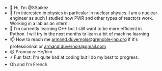 - 👋 Hi, I’m @SSpikez
- 👀 I’m interested in physics in particular in nuclear physics. I am a nuclear engineer as such I studied how PWR and other types of reactors work. Working in a lab as an intern. 
- 🌱 I’m currently learning C++ but I still want to be more efficient in Python. I will try in the next months to learn a bit of machine learning
- 📫 How to reach me armand.duvernois@grenoble-inp.org if it's professionnal or armand.duvernois@gmail.com 
- 😄 Pronouns: He/him
- ⚡ Fun fact: I'm quite bad at coding but I do my best to progress.
- Oh and I'm French 

<!---
SSpikez/SSpikez is a ✨ special ✨ repository because its `README.md` (this file) appears on your GitHub profile.
You can click the Preview link to take a look at your changes.
--->
